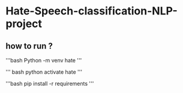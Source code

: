 # Hate-Speech-classification-NLP-project

## how to run ?

'''bash
Python -m venv hate 
'''

''' bash
python activate hate
'''

'''bash
pip install -r requirements
'''